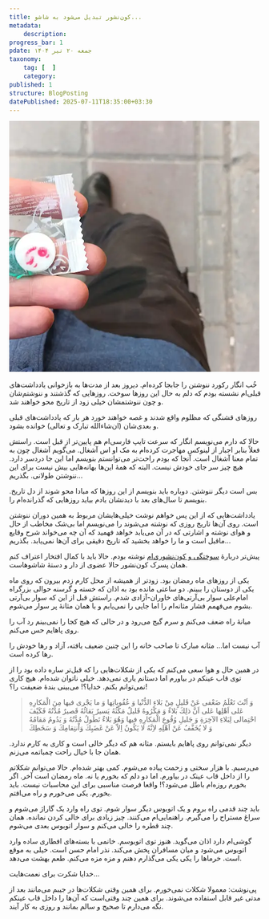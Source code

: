 ```yaml
---
title: کون‌نشور تبدیل می‌شود به شاشو...
metadata:
    description:
progress_bar: 1
pdate: جمعه ۲۰ تیر ۱۴۰۴
taxonomy:
    tag: [  ]
    category:
published: 1
structure: BlogPosting
datePublished: 2025-07-11T18:35:00+03:30
---
```

![تصویر من در حالی که در خیابان ایستاده‌ام و در شلوارم شاشیده‌ام و یک شکلات در دستم است ](me-in-street.webp)

خُب انگار رکورد ننوشتن را جابجا کرده‌ام. دیروز بعد از مدت‌ها به بازخوانی یادداشت‌های قبلی‌ام نشسته بودم که دلم به حال این روزها سوخت. روزهایی که گذشتند و ننوشتم‌شان و چون ننوشتمشان خیلی زود از تاریخ محو خواهند شد. 

روزهای قشنگی که مظلوم واقع شدند و غصه خواهند خورد هر بار که یادداشت‌های قبلی و بعدی‌شان (ان‌شاءالله تبارک و تعالی) خوانده بشود.

حالا که دارم می‌نویسم انگار که سرعت تایپ فارسی‌ام هم پایین‌تر از قبل است. راستش فعلاً بنابر اجبار از لینوکس مهاجرت کرده‌ام به مک او اس آشغال. می‌گویم آشغال چون به تمام معنا آشغال است. آنجا که بودم راحت‌تر می‌توانستم بنویسم اما این جا دردسر دارد. هیچ چیز سر جای خودش نیست. البته که همهٔ این‌ها بهانه‌هایی بیش نیست برای این ننوشتن طولانی. بگذریم...

بس است دیگر ننوشتن. دوباره باید بنویسم از این روزها که مبادا محو شوند از دل تاریخ. بنویسم تا سال‌های بعد با دیدنشان یادم بیاید روزهایی که گذرانده‌ام را. 

یادداشت‌هایی که از این پس خواهم نوشت خیلی‌هایشان مربوط به همین دوران ننوشتن است. روی آن‌ها تاریخ روزی که نوشته می‌شوند را می‌نویسم اما بی‌شک مخاطب از حال و هوای نوشته و اشارتی که در آن می‌یابد خواهد فهمید که آن چه می‌خواند شرح وقایع ماقبل‌ است و ما را خواهد بخشید که تاریخ دقیقی برای آن‌‌ها نمی‌یابد. بگذریم...

 پیش‌تر دربارهٔ 
[سوختگی و کون‌نشوری‌ام](/blog/i-am-a-kun-nashour)
 نوشته بودم. حالا باید با کمال افتخار اعتراف کنم همان پسرک کون‌نشور حالا عضوی از دار و دستهٔ شاشوهاست.

یکی از روزهای ماه رمضان بود. زودتر از همیشه از محل کارم زدم بیرون که روی ماه یکی از دوستان را ببینم. دو ساعتی مانده بود به اذان که خسته و گرسنه حوالی بزرگراه امام‌علی سوار بی‌آرتی‌های خاوران-آزادی شدم. راستش قبل از این که سوار بی‌آرتی بشوم می‌فهمم فشار مثانه‌ام را اما جایی را نمی‌یابم و با همان مثانهٔ‌ پر سوار می‌شوم.

 میانهٔ راه ضعف می‌کنم و سرم گیج می‌رود و در حالی که هیچ کجا را نمی‌بینم رد آب را روی پاهایم حس می‌کنم.

آب نیست اما... مثانه مبارک تا صاحب خانه را این چنین ضعیف یافته، آزاد و رها خودش را رها کرده است.

در همین حال و هوا سعی می‌کنم که یکی از شکلات‌هایی را که قبل‌تر ساره  داده بود را از توی قاب عینکم در بیاورم  اما دستانم یاری نمی‌دهد. خیلی ناتوان شده‌ام. هیچ کاری نمی‌توانم بکنم. خدایا؟! می‌بینی بندهٔ ضعیفت را؟! 

> وَ اَنْتَ تَعْلَمُ ضَعْفى عَنْ قَليلٍ مِنْ بَلاءِ الدُّنْيا وَ عُقُوباتِها وَ ما يَجْرى فيها مِنَ الْمَكارِهِ عَلى اَهْلِها
عَلى اَنَّ ذلِكَ بَلاءٌ وَ مَكْرُوهٌ قَليلٌ مَكْثُهُ يَسيرٌ بَقائُهُ قَصيرٌ مُدَّتُهُ
فَكَيْفَ احْتِمالى لِبَلاءِ الآخِرَةِ وَ جَليلِ وُقُوعِ الْمَكارِهِ فيها
وَهُوَ بَلاءٌ تَطُولُ مُدَّتُهُ وَ يَدُومُ مَقامُهُ وَ لا يُخَفَّفُ عَنْ اَهْلِهِ لاِنَّهُ لا يَكُونُ اِلاّ عَنْ غَضَبِكَ وَاْنتِقامِكَ وَ سَخَطِكَ



دیگر نمی‌توانم روی پاهایم بایستم. مثانه هم که دیگر خالی است و کاری به کارم ندارد. همان جا با خیال راحت چمباتمه می‌زنم.

می‌رسیم. با هزار سختی و زحمت پیاده می‌شوم. کمی بهتر شده‌ام. حالا می‌توانم شکلاتم را از داخل قاب عینک در بیاورم. اما دو دلم که بخورم یا نه. ماه رمضان است آخر. اگر بخورم روزه‌ام باطل می‌شود؟!  واقعا فرصت مناسبی برای این محاسبات نیست. باید بخورم. یکی می‌خورم و راه می‌افتم. 

باید چند قدمی راه بروم و یک اتوبوس دیگر سوار شوم. توی راه وارد یک گاراژ می‌شوم و سراغ مستراح را می‌گیرم. راهنمایی‌ام می‌کنند. چیز زیادی برای خالی کردن نمانده.  همان چند قطره را خالی می‌کنم و سوار اتوبوس بعدی می‌شوم. 

گوشی‌ام دارد اذان می‌گوید. هنوز توی اتوبوسم. خانمی با بسته‌های افطاری ساده وارد اتوبوس می‌شود و میان مسافران پخش می‌کند. نذر امام حسن است. خیلی به موقع است. خرماها را یکی یکی می‌گذارم دهنم و مزه مزه می‌کنم. طعم بهشت می‌دهد.

خدایا شکرت برای نعمت‌هایت...

پی‌نوشت: معمولا شکلات نمی‌خورم. برای همین وقتی شکلات‌ها در جیبم می‌مانند بعد از مدتی غیر قابل استفاده می‌شوند. برای همین چند وقتی‌است که آن‌ها را داخل قاب عینکم نگه می‌دارم تا صحیح و سالم بمانند و روزی به کار آیند.